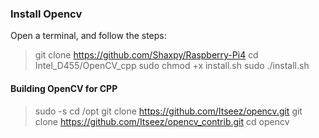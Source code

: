 ### Install Opencv
Open a terminal, and follow the steps:
> git clone https://github.com/Shaxpy/Raspberry-Pi4
> cd Intel_D455/OpenCV_cpp
> sudo chmod +x install.sh
> sudo ./install.sh

#### Building OpenCV for CPP
> sudo -s
> cd /opt
> git clone https://github.com/Itseez/opencv.git
> git clone https://github.com/Itseez/opencv_contrib.git
> cd opencv


